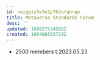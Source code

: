 ```yaml
---
id: nwigpiz5w3u1p762orqnrqo
title: Metaverse Standards Forum
desc: ''
updated: 1698275345022
created: 1684866837292
---
```


- 2500 members t.2023.05.23